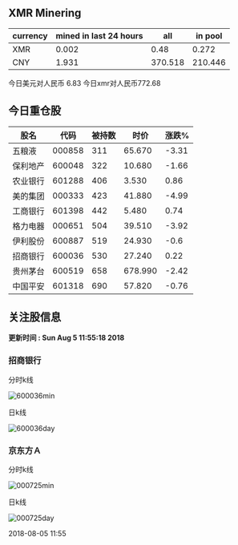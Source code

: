 ## XMR Minering

|currency|mined in last 24 hours|all|in pool|
|---|---|---|---|
|XMR|0.002|0.48|0.272|
|CNY|1.931|370.518|210.446|

今日美元对人民币 6.83	今日xmr对人民币772.68


## 今日重仓股 

|股名|代码|被持数|时价|涨跌%|
|---|---|---|---|---|
|五粮液|000858|311|65.670|-3.31|
|保利地产|600048|322|10.680|-1.66|
|农业银行|601288|406|3.530|0.86|
|美的集团|000333|423|41.880|-4.99|
|工商银行|601398|442|5.480|0.74|
|格力电器|000651|504|39.510|-3.92|
|伊利股份|600887|519|24.930|-0.6|
|招商银行|600036|530|27.240|0.22|
|贵州茅台|600519|658|678.990|-2.42|
|中国平安|601318|690|57.820|-0.76|

## 关注股信息
**更新时间 : Sun Aug  5 11:55:18 2018**
### 招商银行 
分时k线

![600036min](http://image.sinajs.cn/newchart/min/n/sh600036.gif)

日k线

![600036day](http://image.sinajs.cn/newchart/daily/n/sh600036.gif)

### 京东方Ａ 
分时k线

![000725min](http://image.sinajs.cn/newchart/min/n/sz000725.gif)

日k线

![000725day](http://image.sinajs.cn/newchart/daily/n/sz000725.gif)

2018-08-05 11:55
